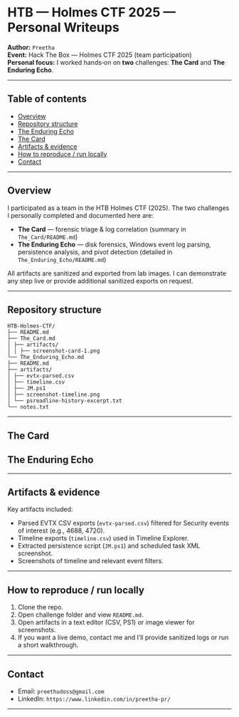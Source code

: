 # HTB — Holmes CTF 2025 — Personal Writeups

**Author:** `Preetha`  
**Event:** Hack The Box — Holmes CTF 2025 (team participation)  
**Personal focus:** I worked hands‑on on **two** challenges: **The Card** and **The Enduring Echo**.  

---

## Table of contents
- [Overview](#overview)
- [Repository structure](#repository-structure)
- [The Enduring Echo](#the-enduring-echo)
- [The Card](#the-card)
- [Artifacts & evidence](#artifacts--evidence)
- [How to reproduce / run locally](#how-to-reproduce--run-locally)
- [Contact](#contact)

---

## Overview
I participated as a team in the HTB Holmes CTF (2025). The two challenges I personally completed and documented here are:

- **The Card** — forensic triage & log correlation (summary in `The_Card/README.md`)  
- **The Enduring Echo** — disk forensics, Windows event log parsing, persistence analysis, and pivot detection (detailed in `The_Enduring_Echo/README.md`)

All artifacts are sanitized and exported from lab images. I can demonstrate any step live or provide additional sanitized exports on request.

---

## Repository structure
```
HTB-Holmes-CTF/
├── README.md
├── The_Card.md
│ ├── artifacts/
│ │ ├── screenshot-card-1.png
└── The_Enduring_Echo.md
├── README.md
├── artifacts/
│ ├── evtx-parsed.csv
│ ├── timeline.csv
│ ├── JM.ps1
│ ├── screenshot-timeline.png
│ └── psreadline-history-excerpt.txt
└── notes.txt
```
---
## The Card

## The Enduring Echo
---
## Artifacts & evidence
Key artifacts included:
- Parsed EVTX CSV exports (`evtx-parsed.csv`) filtered for Security events of interest (e.g., 4688, 4720).  
- Timeline exports (`timeline.csv`) used in Timeline Explorer.  
- Extracted persistence script (`JM.ps1`) and scheduled task XML screenshot.  
- Screenshots of timeline and relevant event filters.

---

## How to reproduce / run locally
1. Clone the repo.  
2. Open challenge folder and view `README.md`.  
3. Open artifacts in a text editor (CSV, PS1) or image viewer for screenshots.  
4. If you want a live demo, contact me and I’ll provide sanitized logs or run a short walkthrough.

---

## Contact
- Email: `preethudoss@gmail.com`  
- LinkedIn: `https://www.linkedin.com/in/preetha-pr/`

---